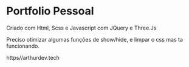 # Portfolio Pessoal

Criado com Html, Scss e Javascript com JQuery e Three.Js

Preciso otimizar algumas funções de show/hide, e limpar o css mas ta funcionando.

https//arthurdev.tech